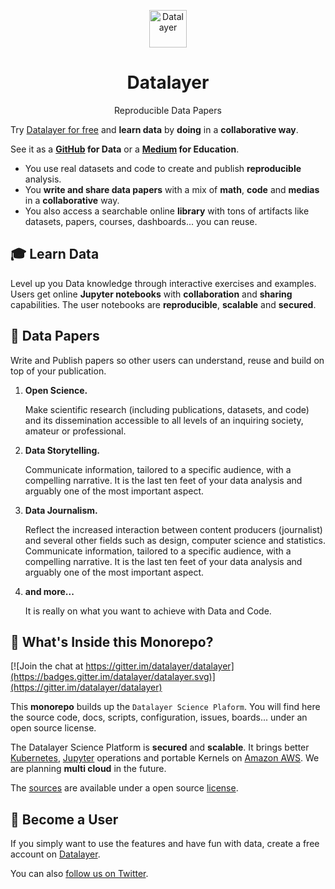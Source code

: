<p align="center">
  <a href="https://datalayer.io">
    <img alt="Datalayer" src="https://raw.githubusercontent.com/datalayer/datalayer/main/res/logo/datalayer-square.png" width="60" />
  </a>
  <h1 align="center">Datalayer</h1>
  <div align="center"/>Reproducible Data Papers</div>
</p>

Try <a href="https://datalayer.io">Datalayer for free</a> and <b>learn data</b> by <b>doing</b> in a <b>collaborative way</b><!-- at <b>Internet scale</b>-->.
<!--
Datalayer tackles the following problems.

- Data Accessibility 
- Tooling Availability
- Knowledge Sharing
- Socialization
- Monetization
-->
See it as a <b><a href="https://github.com">GitHub</a> for Data</b> or a <b><a href="https://medium.com">Medium</a> for Education</b>.

- You use real datasets and code to create and publish **reproducible** analysis.
- You **write and share data papers** with a mix of **math**, **code** and **medias** in a **collaborative** way.
- You also access a searchable online **library** with tons of artifacts like datasets, papers, courses, dashboards... you can reuse.

<!--
Datalayer is available via many channels.

- GUI (Web and Mobile)
- CLI (Console)
- API (HTTP)

Read more on our [documentation site](https://datalayer.readthedocs.io).
-->
## 🎓 Learn Data

Level up you Data knowledge through interactive exercises and examples. Users get online **Jupyter notebooks** with **collaboration** and **sharing** capabilities. The user notebooks are **reproducible**, **scalable** and **secured**.

## 📓 Data Papers

Write and Publish papers so other users can understand, reuse and build on top of your publication.

1.  **Open Science.**

    Make scientific research (including publications, datasets, and code) and its dissemination accessible to all levels of an inquiring society, amateur or professional.

1.  **Data Storytelling.**

    Communicate information, tailored to a specific audience, with a compelling narrative. It is the last ten feet of your data analysis and arguably one of the most important aspect.

1.  **Data Journalism.**

     Reflect the increased interaction between content producers (journalist) and several other fields such as design, computer science and statistics. Communicate information, tailored to a specific audience, with a compelling narrative. It is the last ten feet of your data analysis and arguably one of the most important aspect.

1.  **and more...**

    It is really on what you want to achieve with Data and Code.

## 🧐 What's Inside this Monorepo?

[![Join the chat at https://gitter.im/datalayer/datalayer](https://badges.gitter.im/datalayer/datalayer.svg)](https://gitter.im/datalayer/datalayer)

This **monorepo** builds up the `Datalayer Science Plaform`. You will find here the source code, docs, scripts, configuration, issues, boards... under an open source license.

The Datalayer Science Platform is **secured** and **scalable**. It brings better [Kubernetes](https://kubernetes.io), [Jupyter](https://jupyter.org) operations and portable Kernels on [Amazon AWS](https://aws.amazon.com). We are planning **multi cloud** in the future.

The [sources](./src) are available under a open source [license](LICENSE).
<!---
We welcome you to contribute to this repository. For this, [setup your local environment](https://dsp.docs.datalayer.io/dev).
--->
## 💫 Become a User

If you simply want to use the features and have fun with data, create a free account on [Datalayer](https://datalayer.io).
<!--
Read more about Datalayer on the [documentation site](https://dsp.docs.datalayer.io) and check the latest [blog posts](https://blog.datalayer.io).
--->
You can also [follow us on Twitter](https://twitter.com/datalayerio).
